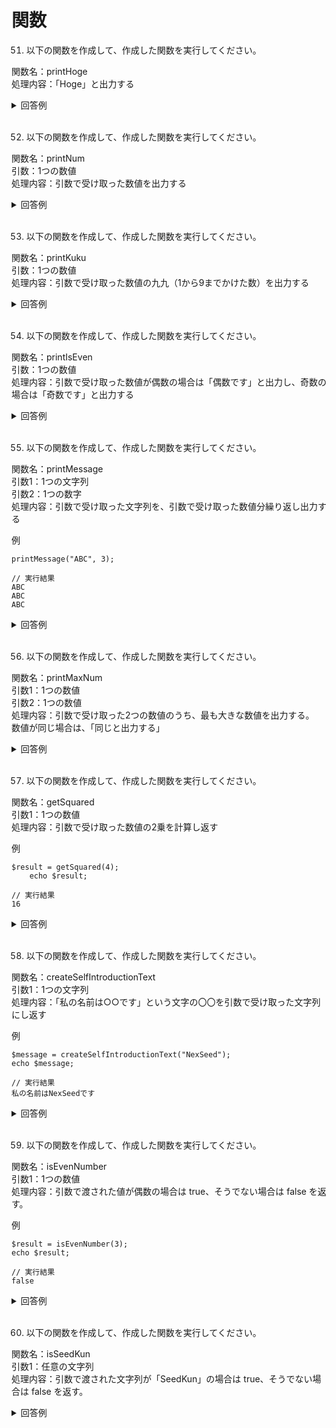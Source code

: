 # 関数

51. 以下の関数を作成して、作成した関数を実行してください。

関数名：printHoge  
処理内容：「Hoge」と出力する

<details><summary>回答例</summary><div>
		
```
function printHoge()
{
    echo "Hoge";
}

printHoge();
```
		
</div></details>
	

<br>
	
52. 以下の関数を作成して、作成した関数を実行してください。

関数名：printNum  
引数：1つの数値  
処理内容：引数で受け取った数値を出力する

<details><summary>回答例</summary><div>
		
```
function printNum($num) 
{
    echo $num;
}
	
printNum(4);
```
		
</div></details>
	

<br>
	
53. 以下の関数を作成して、作成した関数を実行してください。

関数名：printKuku  
引数：1つの数値  
処理内容：引数で受け取った数値の九九（1から9までかけた数）を出力する

<details><summary>回答例</summary><div>
		
```
function printKuku($num) {
    for ($i = 1; $i <= 9; $i++) {
        echo $num * $i;
	echo '<br>';
    }
}
	
printKuku(4);
```
		
</div></details>
	

<br>
	
54. 以下の関数を作成して、作成した関数を実行してください。

関数名：printIsEven  
引数：1つの数値  
処理内容：引数で受け取った数値が偶数の場合は「偶数です」と出力し、奇数の場合は「奇数です」と出力する

<details><summary>回答例</summary><div>
		
```
function printIsEven($num) {
    if ($num % 2 === 0) {
        echo "偶数です";
    } else {
	echo "奇数です";
    }
}
	
printIsEven(3);
```
		
</div></details>
	

<br>
	
55. 以下の関数を作成して、作成した関数を実行してください。

関数名：printMessage  
引数1：1つの文字列  
引数2：1つの数字  
処理内容：引数で受け取った文字列を、引数で受け取った数値分繰り返し出力する
	
例
	
```
printMessage("ABC", 3);
	
// 実行結果
ABC
ABC
ABC
```

<details><summary>回答例</summary><div>
		
```
function printMessage($str, $count) {
    for ($i = 0; $i < $count; $i++) {
        echo $str;
        echo '<br>';
     }
}
	
printMessage("ABC", 3);
```
		
</div></details>
	

<br>
	
56. 以下の関数を作成して、作成した関数を実行してください。

関数名：printMaxNum  
引数1：1つの数値  
引数2：1つの数値  
処理内容：引数で受け取った2つの数値のうち、最も大きな数値を出力する。  
数値が同じ場合は、「同じと出力する」
<details><summary>回答例</summary><div>
		
```
function printMaxNum($num1, $num2) {
    if ($num1 > $num2) {
        echo $num1;
    } elseif ($num1 < $num2) {
        echo $num2;
    } else {
        echo '同じ';
    }
}
	
printMaxNum(4, 5);
```
		
</div></details>
	

<br>
	
57. 以下の関数を作成して、作成した関数を実行してください。

関数名：getSquared  
引数1：1つの数値  
処理内容：引数で受け取った数値の2乗を計算し返す
	
例
	
```
$result = getSquared(4);
    echo $result;
	
// 実行結果
16
```
	
<details><summary>回答例</summary><div>
		
```
function getSquared($num) {
    return $num * $num;
}
	
    $result = getSquared(4);
    echo $result;
```
		
</div></details>
	

<br>
	
58. 以下の関数を作成して、作成した関数を実行してください。

関数名：createSelfIntroductionText  
引数1：1つの文字列  
処理内容：「私の名前は○○です」という文字の〇〇を引数で受け取った文字列にし返す
	
例
	
```
$message = createSelfIntroductionText("NexSeed");
echo $message;
	
// 実行結果
私の名前はNexSeedです
```
	
<details><summary>回答例</summary><div>
		
```
function createSelfIntroductionText($name) {
    $msg = '私の名前は' . $name . 'です';
    return $msg;
}
	
$message = createSelfIntroductionText("NexSeed");
echo $message;
```
		
</div></details>
	

<br>
	
59. 以下の関数を作成して、作成した関数を実行してください。

関数名：isEvenNumber  
引数1：1つの数値  
処理内容：引数で渡された値が偶数の場合は true、そうでない場合は false を返す。
	
例
	
```
$result = isEvenNumber(3);
echo $result;
	
// 実行結果
false
```
	
<details><summary>回答例</summary><div>
		
```
function isEvenNumber($num) {
    if ($num % 2 == 0) {
        return true;
    } else {
	return false;
    }
}
	
$result = isEvenNumber(3);
var_dump($result);
```
		
</div></details>
	

<br>
	
60. 以下の関数を作成して、作成した関数を実行してください。

関数名：isSeedKun  
引数1：任意の文字列  
処理内容：引数で渡された文字列が「SeedKun」の場合は true、そうでない場合は false を返す。
	
<details><summary>回答例</summary><div>
		
```
function isSeedKun($str) {
    if ($str == "SeedKun") {
        return true;
    } else {
	return false;
    }
 }
	
 $result = isSeedKun("SeedKun");
var_dump($result);
```
		
</div></details>
	

<br>
